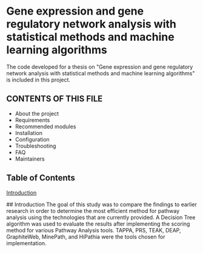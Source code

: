# Gene expression and gene regulatory network analysis with statistical methods and machine learning algorithms
The code developed for a thesis on "Gene expression and gene regulatory network analysis with statistical methods and machine learning algorithms" is included in this project.

CONTENTS OF THIS FILE
---------------------

 * About the project
 * Requirements
 * Recommended modules
 * Installation
 * Configuration
 * Troubleshooting
 * FAQ
 * Maintainers

## Table of Contents  
[Introduction](#intro)  

<a name="intro">
## Introduction
The goal of this study was to compare the findings to earlier research in order to determine the most efficient method for pathway analysis using the technologies that are currently provided. A Decision Tree algorithm was used to evaluate the results after implementing the scoring method for various Pathway Analysis tools. TAPPA, PRS, TEAK, DEAP, GraphiteWeb, MinePath, and HiPathia were the tools chosen for implementation.



